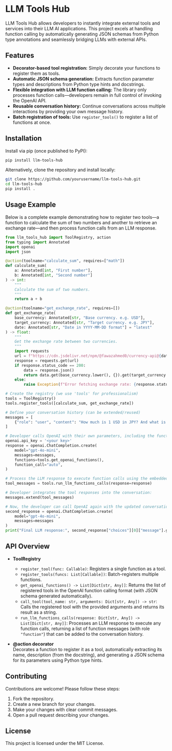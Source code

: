 # LLM Tools Hub

LLM Tools Hub allows developers to instantly integrate external tools and services into their LLM AI applications. This project excels at handling function calling by automatically generating JSON schemas from Python type annotations and seamlessly bridging LLMs with external APIs.

## Features

- **Decorator-based tool registration:** Simply decorate your functions to register them as tools.
- **Automatic JSON schema generation:** Extracts function parameter types and descriptions from Python type hints and docstrings.
- **Flexible integration with LLM function calling:** The library only processes function calls—developers remain in full control of invoking the OpenAI API.
- **Reusable conversation history:** Continue conversations across multiple interactions by providing your own message history.
- **Batch registration of tools:** Use `register_tools()` to register a list of functions at once.

## Installation

Install via pip (once published to PyPI):

```bash
pip install llm-tools-hub
```

Alternatively, clone the repository and install locally:

```bash
git clone https://github.com/yourusername/llm-tools-hub.git
cd llm-tools-hub
pip install .
```

## Usage Example

Below is a complete example demonstrating how to register two tools—a function to calculate the sum of two numbers and another to retrieve an exchange rate—and then process function calls from an LLM response.

```python
from llm_tools_hub import ToolRegistry, action
from typing import Annotated
import openai
import json

@action(toolname="calculate_sum", requires=["math"])
def calculate_sum(
    a: Annotated[int, "First number"],
    b: Annotated[int, "Second number"]
) -> int:
    """
    Calculate the sum of two numbers.
    """
    return a + b

@action(toolname="get_exchange_rate", requires=[])
def get_exchange_rate(
    base_currency: Annotated[str, "Base currency. e.g. USD"],
    target_currency: Annotated[str, "Target currency. e.g. JPY"],
    date: Annotated[str, "Date in YYYY-MM-DD format"] = "latest"
) -> float:
    """
    Get the exchange rate between two currencies.
    """
    import requests
    url = f"https://cdn.jsdelivr.net/npm/@fawazahmed0/currency-api@{date}/v1/currencies/{base_currency.lower()}.json"
    response = requests.get(url)
    if response.status_code == 200:
        data = response.json()
        return data.get(base_currency.lower(), {}).get(target_currency.lower(), None)
    else:
        raise Exception(f"Error fetching exchange rate: {response.status_code}")

# Create the registry (we use 'tools' for professionalism)
tools = ToolRegistry()
tools.register_tools([calculate_sum, get_exchange_rate])

# Define your conversation history (can be extended/reused)
messages = [
    {"role": "user", "content": "How much is 1 USD in JPY? And what is 50 + 75?"}
]

# Developer calls OpenAI with their own parameters, including the function schemas:
openai.api_key = '<your key>'
response = openai.ChatCompletion.create(
    model="gpt-4o-mini",
    messages=messages,
    functions=tools.get_openai_functions(),
    function_call="auto",
)

# Process the LLM response to execute function calls using the embedded method:
tool_messages = tools.run_llm_functions_calls(response=response)

# Developer integrates the tool responses into the conversation:
messages.extend(tool_messages)

# Now, the developer can call OpenAI again with the updated conversation history:
second_response = openai.ChatCompletion.create(
    model="gpt-4o-mini",
    messages=messages
)
print("Final LLM response:", second_response["choices"][0]["message"].get("content", ""))
```

## API Overview

- **ToolRegistry**  
  - `register_tool(func: Callable)`: Registers a single function as a tool.  
  - `register_tools(funcs: List[Callable])`: Batch-registers multiple functions.  
  - `get_openai_functions() -> List[Dict[str, Any]]`: Returns the list of registered tools in the OpenAI function calling format (with JSON schema generated automatically).  
  - `call_tool(tool_name: str, arguments: Dict[str, Any]) -> str`: Calls the registered tool with the provided arguments and returns its result as a string.  
  - `run_llm_functions_calls(response: Dict[str, Any]) -> List[Dict[str, Any]]`: Processes an LLM response to execute any function calls, returning a list of function messages (with role `"function"`) that can be added to the conversation history.

- **@action decorator**  
  Decorates a function to register it as a tool, automatically extracting its name, description (from the docstring), and generating a JSON schema for its parameters using Python type hints.

## Contributing

Contributions are welcome! Please follow these steps:
1. Fork the repository.
2. Create a new branch for your changes.
3. Make your changes with clear commit messages.
4. Open a pull request describing your changes.

## License

This project is licensed under the MIT License.
